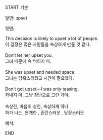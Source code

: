START
기본

앞면:
upset


뒷면:
<div><div>This decision is likely to upset a lot of people. </div><div>이 결정은 많은 사람들을 속상하게 만들 것 같다.</div></div><div><br></div><div><div>Don’t let her upset you. </div><div><div>그녀 때문에 속 썩이지 마.</div></div></div><div><br></div><div><div>She was upset and needed space. </div><div><div>그녀는 당혹스러웠고 시간이 필요했다.</div></div></div><div><br></div><div><div>Don’t get upset—I was only teasing. </div><div><div>화내지 마. 그냥 장난으로 그런 거야.</div></div></div><div><br></div><div>속상한, 마음이 상한, 속상하게 하다 ,</div><div>화가 나는, 분개한 , 혼란스러운 , 당황스러운<br></div>


해석:
<!--ID: 1746614454918-->
END